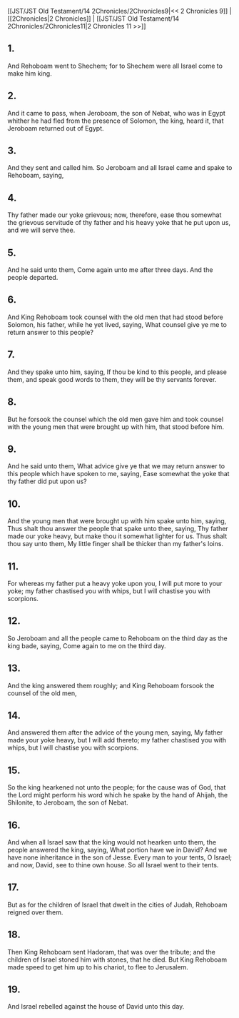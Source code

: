 [[JST/JST Old Testament/14 2Chronicles/2Chronicles9|<< 2 Chronicles 9]] | [[2Chronicles|2 Chronicles]] | [[JST/JST Old Testament/14 2Chronicles/2Chronicles11|2 Chronicles 11 >>]]
## 1.
And Rehoboam went to Shechem; for to Shechem were all Israel come to make him king.
## 2.
And it came to pass, when Jeroboam, the son of Nebat, who was in Egypt whither he had fled from the presence of Solomon, the king, heard it, that Jeroboam returned out of Egypt.
## 3.
And they sent and called him. So Jeroboam and all Israel came and spake to Rehoboam, saying,
## 4.
Thy father made our yoke grievous; now, therefore, ease thou somewhat the grievous servitude of thy father and his heavy yoke that he put upon us, and we will serve thee.
## 5.
And he said unto them, Come again unto me after three days. And the people departed.
## 6.
And King Rehoboam took counsel with the old men that had stood before Solomon, his father, while he yet lived, saying, What counsel give ye me to return answer to this people?
## 7.
And they spake unto him, saying, If thou be kind to this people, and please them, and speak good words to them, they will be thy servants forever.
## 8.
But he forsook the counsel which the old men gave him and took counsel with the young men that were brought up with him, that stood before him.
## 9.
And he said unto them, What advice give ye that we may return answer to this people which have spoken to me, saying, Ease somewhat the yoke that thy father did put upon us?
## 10.
And the young men that were brought up with him spake unto him, saying, Thus shalt thou answer the people that spake unto thee, saying, Thy father made our yoke heavy, but make thou it somewhat lighter for us. Thus shalt thou say unto them, My little finger shall be thicker than my father\'s loins.
## 11.
For whereas my father put a heavy yoke upon you, I will put more to your yoke; my father chastised you with whips, but I will chastise you with scorpions.
## 12.
So Jeroboam and all the people came to Rehoboam on the third day as the king bade, saying, Come again to me on the third day.
## 13.
And the king answered them roughly; and King Rehoboam forsook the counsel of the old men,
## 14.
And answered them after the advice of the young men, saying, My father made your yoke heavy, but I will add thereto; my father chastised you with whips, but I will chastise you with scorpions.
## 15.
So the king hearkened not unto the people; for the cause was of God, that the Lord might perform his word which he spake by the hand of Ahijah, the Shilonite, to Jeroboam, the son of Nebat.
## 16.
And when all Israel saw that the king would not hearken unto them, the people answered the king, saying, What portion have we in David? And we have none inheritance in the son of Jesse. Every man to your tents, O Israel; and now, David, see to thine own house. So all Israel went to their tents.
## 17.
But as for the children of Israel that dwelt in the cities of Judah, Rehoboam reigned over them.
## 18.
Then King Rehoboam sent Hadoram, that was over the tribute; and the children of Israel stoned him with stones, that he died. But King Rehoboam made speed to get him up to his chariot, to flee to Jerusalem.
## 19.
And Israel rebelled against the house of David unto this day.

